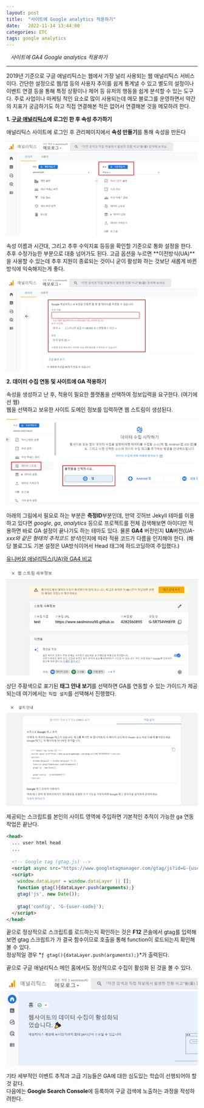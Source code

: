 ```yaml
---
layout: post
title:  "사이트에 Google analytics 적용하기"
date:   2022-11-14 13:44:00
categories: ETC
tags: google analytics
---
```



<i class="fa-regular fa-circle-check" style="margin-right:0.7rem"></i>*사이트에 GA4 Google analytics 적용하기*

---

2019년 기준으로 구글 애널리틱스는 웹에서 가장 널리 사용되는 웹 애널리틱스 서비스이다. 간단한 설정으로 웹/앱 등의 사용자
추이를 쉽게 통계낼 수 있고 별도의 설정이나 이벤트 연결 등을 통해 특정 상황이나 제어 등 유저의 행동을 쉽게 분석할 수 있는 도구다. 주로 사업이나 마케팅 적인 요소로 많이 사용되는데 메모 블로그를 운영하면서 약간의 지표가 궁금하기도 하고 직접 연결해본 적은 없어서 연결해본 것을 메모하려 한다.

**1. [구글 애널리틱스][ga]에 로그인 한 후 속성 추가하기**

애널리틱스 사이트에 로그인 후 관리페이지에서 **속성 만들기**를 통해 속성을 만든다

<a href="/assets/images/8_1.jpg" data-lightbox="falcon9-large" data-title="애널리틱스">
  <img src="/assets/images/8_1.jpg" title="애널리틱스">
</a>

속성 이름과 시간대, 그리고 추후 수익지표 등등을 확인할 기준으로 통화 설정을 한다. 추후 수정가능한 부분으로
대충 넘어가도 된다. 고급 옵션을 누르면 **이전방식(UA)**을 사용할 수 있는데 추후 지원이 종료되는 것이니 굳이 활성화 하는 것보단 새롭게 바뀐 방식에 익숙해지는게 좋다.

<a href="/assets/images/8_2.jpg" data-lightbox="falcon9-large" data-title="속성 생성">
  <img src="/assets/images/8_2.jpg" title="속성 생성">
</a>

**2. 데이터 수집 연동 및 사이트에 GA 적용하기**

속성을 생성하고 난 후, 적용이 필요한 플랫폼을 선택하여 정보입력을 요구한다. (여기에선 웹)   
웹을 선택하고 보유한 사이트 도메인 정보를 입력하면 웹 스트림이 생성된다.

<a href="/assets/images/8_3.jpg" data-lightbox="falcon9-large" data-title="플랫폼 선택">
  <img src="/assets/images/8_3.jpg" title="플랫폼 선택">
</a>

아래의 그림에서 필요로 하는 부분은 **측정ID**부분인데, 만약 깃허브 Jekyll 테마를 이용하고 있다면 *google*, *ga*, *analytics* 등으로 프로젝트를 전체 검색해보면 아이디만 적용하면 바로 GA 설정이 끝나기도 하는 테마도 있다. 물론 **GA4** 버전인지 **UA**버전(*UA-xxx와 같은 형태의 추적코드 방식*)인지에 따라 적용 코드가 다름을 인지해야 한다. (해당 블로그도 기본 설정은 UA방식이어서 Head 태그에 하드코딩하여 주입했다.)   
   
[유니버설 애널리틱스(UA)와 GA4 비교][uagadiff]

<a href="/assets/images/8_4.jpg" data-lightbox="falcon9-large" data-title="웹 스트림">
  <img src="/assets/images/8_4.jpg" title="웹 스트림">
</a>

상단 주황색으로 표기된 **태그 안내 보기**를 선택하면 GA를 연동할 수 있는 가이드가 제공되는데 여기에서는 `직접 설치`를 선택해서 진행했다.

<a href="/assets/images/8_5.jpg" data-lightbox="falcon9-large" data-title="GA 설치">
  <img src="/assets/images/8_5.jpg" title="GA 설치">
</a>

제공되는 스크립트를 본인의 사이트 **<head></head>** 영역에 주입하면 기본적인 추적이 가능한 ga 연동 작업은 끝난다.

```html
<head>
  ... user html head
  ...

  <!-- Google tag (gtag.js) -->
  <script async src="https://www.googletagmanager.com/gtag/js?id=G-{user-code}"></script>
  <script>
    window.dataLayer = window.dataLayer || [];
    function gtag(){dataLayer.push(arguments);}
    gtag('js', new Date());

    gtag('config', 'G-{user-code}');
  </script>
</head>
```

끝으로 정상적으로 스크립트를 로드하는지 확인하는 것은 **F12** 콘솔에서 gtag를 입력해보면 gtag 스크립트가 가 결국 함수이므로 호출을 통해 function이 로드되는지 확인해볼 수 있다.   
정상적일 경우 *`ƒ gtag(){dataLayer.push(arguments);}`*가 출력된다.   
   
끝으로 구글 애널리틱스 메인 홈에서도 정상적으로 수집이 활성화 된 것을 볼 수 있다.

<a href="/assets/images/8_6.jpg" data-lightbox="falcon9-large" data-title="GA 완료">
  <img src="/assets/images/8_6.jpg" title="GA 완료">
</a>

기타 세부적인 이벤트 추적과 고급 기능들은 GA에 대한 심도있는 학습이 선행되어야 할 것 같다.   
다음에는 <span class="color1">**Google Search Console**</span>에 등록하여 구글 검색에 노출하는 과정을 작성하려한다.

[ga]: https://analytics.google.com/
[uagadiff]: https://support.google.com/analytics/answer/11986666?hl=en#zippy=%2Cin-this-article